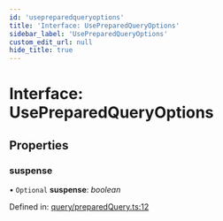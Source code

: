 ```yaml
---
id: 'usepreparedqueryoptions'
title: 'Interface: UsePreparedQueryOptions'
sidebar_label: 'UsePreparedQueryOptions'
custom_edit_url: null
hide_title: true
---
```


# Interface: UsePreparedQueryOptions

## Properties

### suspense

• `Optional` **suspense**: _boolean_

Defined in: [query/preparedQuery.ts:12](https://github.com/gqless/new_gqless/blob/master/packages/react/src/query/preparedQuery.ts#L12)
